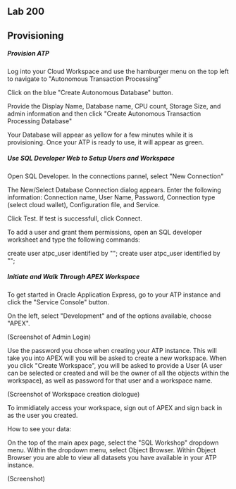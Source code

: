 ## Lab 200
## Provisioning
##### Provision ATP

Log into your Cloud Workspace and use the hamburger menu on the top left to navigate to "Autonomous Transaction Processing" 

Click on the blue "Create Autonomous Database" button.

Provide the Display Name, Database name, CPU count, Storage Size, and admin information and then click "Create Autonomous Transaction Processing Database"

Your Database will appear as yellow for a few minutes while it is provisioning.  Once your ATP is ready to use, it will appear as green.


##### Use SQL Developer Web to Setup Users and Workspace

Open SQL Developer.  In the connections pannel, select "New Connection"

The New/Select Database Connection dialog appears. Enter the following information: Connection name, User Name, Password, Connection type (select cloud wallet), Configuration file, and Service.

Click Test.  If test is successfull, click Connect.

To add a user and grant them permissions, open an SQL developer worksheet and type the following commands:

create user atpc_user identified by "<password>";
create user atpc_user identified by "<password>";
  

##### Initiate and Walk Through APEX Workspace

To get started in Oracle Application Express, go to your ATP instance and click the "Service Console" button.

On the left, select "Development" and of the options available, choose "APEX".

(Screenshot of Admin Login)

Use the password you chose when creating your ATP instance.  This will take you into APEX will you will be asked to create a new workspace.  When you click "Create Workspace", you will be asked to provide a User (A user can be selected or created and will be the owner of all the objects within the workspace), as well as password for that user and a workspace name.

(Screenshot of Workspace creation diologue)

To immidiately access your workspace, sign out of APEX and sign back in as the user you created.

How to see your data:

On the top of the main apex page, select the "SQL Workshop" dropdown menu. Within the dropdown menu, select Object Browser.  Within Object Browser you are able to view all datasets you have available in your ATP instance. 

(Screenshot)


